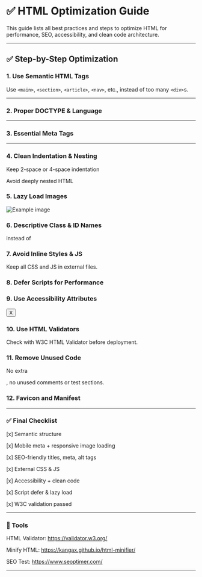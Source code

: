 # ✅ HTML Optimization Guide

This guide lists all best practices and steps to optimize HTML for performance, SEO, accessibility, and clean code architecture.

---

## ✅ Step-by-Step Optimization

### 1. Use Semantic HTML Tags
Use `<main>`, `<section>`, `<article>`, `<nav>`, etc., instead of too many `<div>`s.

---

### 2. Proper DOCTYPE & Language
<!DOCTYPE html>
<html lang="en">
<meta charset="UTF-8" />
<meta name="viewport" content="width=device-width, initial-scale=1.0" />
<meta name="description" content="Page description here" />


---


### 3. Essential Meta Tags

<meta charset="UTF-8" />
<meta name="viewport" content="width=device-width, initial-scale=1.0" />
<meta name="description" content="Page description here" />


---


### 4. Clean Indentation & Nesting

Keep 2-space or 4-space indentation

Avoid deeply nested HTML


### 5. Lazy Load Images

<img src="image.png" loading="lazy" alt="Example image" />

### 6. Descriptive Class & ID Names

<section class="hero-banner"> instead of <div class="box1">

### 7. Avoid Inline Styles & JS

Keep all CSS and JS in external files.

### 8. Defer Scripts for Performance

<script src="main.js" defer></script>

### 9. Use Accessibility Attributes

<button aria-label="Close menu">X</button>

### 10. Use HTML Validators

Check with W3C HTML Validator before deployment.

### 11. Remove Unused Code

No extra <div>, no unused comments or test sections.

### 12. Favicon and Manifest

<link rel="icon" href="favicon.ico" />
<link rel="manifest" href="site.webmanifest">


---

### ✅ Final Checklist

[x] Semantic structure

[x] Mobile meta + responsive image loading

[x] SEO-friendly titles, meta, alt tags

[x] External CSS & JS

[x] Accessibility + clean code

[x] Script defer & lazy load

[x] W3C validation passed



---

### 📘 Tools

HTML Validator: https://validator.w3.org/

Minify HTML: https://kangax.github.io/html-minifier/

SEO Test: https://www.seoptimer.com/



---